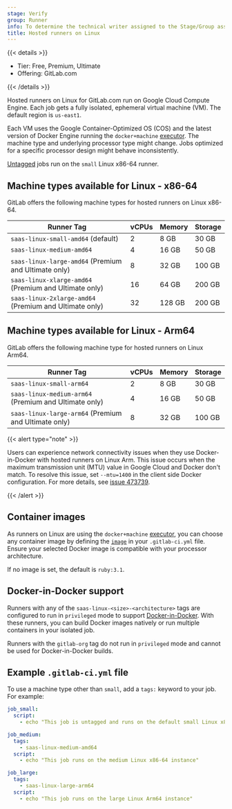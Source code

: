 ```yaml
---
stage: Verify
group: Runner
info: To determine the technical writer assigned to the Stage/Group associated with this page, see https://handbook.gitlab.com/handbook/product/ux/technical-writing/#assignments
title: Hosted runners on Linux
---
```


{{< details >}}

- Tier: Free, Premium, Ultimate
- Offering: GitLab.com

{{< /details >}}

Hosted runners on Linux for GitLab.com run on Google Cloud Compute Engine. Each job gets a fully isolated, ephemeral virtual machine (VM). The default region is `us-east1`.

Each VM uses the Google Container-Optimized OS (COS) and the latest version of Docker Engine running the `docker+machine`
[executor](https://docs.gitlab.com/runner/executors/#docker-machine-executor).
The machine type and underlying processor type might change. Jobs optimized for a specific processor design might behave inconsistently.

[Untagged](../../yaml/_index.md#tags) jobs run on the `small` Linux x86-64 runner.

## Machine types available for Linux - x86-64

GitLab offers the following machine types for hosted runners on Linux x86-64.

<table id="x86-runner-specs" aria-label="Machine types available for Linux x86-64">
  <thead>
    <tr>
      <th>Runner Tag</th>
      <th>vCPUs</th>
      <th>Memory</th>
      <th>Storage</th>
    </tr>
  </thead>
  <tbody>
    <tr>
      <td>
        <code class="runner-tag">saas-linux-small-amd64</code> (default)
      </td>
      <td class="vcpus">2</td>
      <td>8 GB</td>
      <td>30 GB</td>
    </tr>
    <tr>
      <td>
        <code class="runner-tag">saas-linux-medium-amd64</code>
      </td>
      <td class="vcpus">4</td>
      <td>16 GB</td>
      <td>50 GB</td>
    </tr>
    <tr>
      <td>
        <code class="runner-tag">saas-linux-large-amd64</code> (Premium and Ultimate only)
      </td>
      <td class="vcpus">8</td>
      <td>32 GB</td>
      <td>100 GB</td>
    </tr>
    <tr>
      <td>
        <code class="runner-tag">saas-linux-xlarge-amd64</code> (Premium and Ultimate only)
      </td>
      <td class="vcpus">16</td>
      <td>64 GB</td>
      <td>200 GB</td>
    </tr>
    <tr>
      <td>
        <code class="runner-tag">saas-linux-2xlarge-amd64</code> (Premium and Ultimate only)
      </td>
      <td class="vcpus">32</td>
      <td>128 GB</td>
      <td>200 GB</td>
    </tr>
  </tbody>
</table>

## Machine types available for Linux - Arm64

GitLab offers the following machine type for hosted runners on Linux Arm64.

<table id="arm64-runner-specs" aria-label="Machine types available for Linux Arm64">
  <thead>
    <tr>
      <th>Runner Tag</th>
      <th>vCPUs</th>
      <th>Memory</th>
      <th>Storage</th>
    </tr>
  </thead>
  <tbody>
    <tr>
      <td>
        <code class="runner-tag">saas-linux-small-arm64</code>
      </td>
      <td class="vcpus">2</td>
      <td>8 GB</td>
      <td>30 GB</td>
    </tr>
    <tr>
      <td>
        <code class="runner-tag">saas-linux-medium-arm64</code> (Premium and Ultimate only)
      </td>
      <td class="vcpus">4</td>
      <td>16 GB</td>
      <td>50 GB</td>
    </tr>
    <tr>
      <td>
        <code class="runner-tag">saas-linux-large-arm64</code> (Premium and Ultimate only)
      </td>
      <td class="vcpus">8</td>
      <td>32 GB</td>
      <td>100 GB</td>
    </tr>
  </tbody>
</table>

{{< alert type="note" >}}

Users can experience network connectivity issues when they use Docker-in-Docker with hosted runners on Linux
Arm. This issue occurs when the maximum transmission unit (MTU) value in Google Cloud and Docker don't match.
To resolve this issue, set `--mtu=1400` in the client side Docker configuration.
For more details, see [issue 473739](https://gitlab.com/gitlab-org/gitlab/-/issues/473739#workaround).

{{< /alert >}}

## Container images

As runners on Linux are using the `docker+machine` [executor](https://docs.gitlab.com/runner/executors/#docker-machine-executor),
you can choose any container image by defining the [`image`](../../yaml/_index.md#image) in your `.gitlab-ci.yml` file.
Ensure your selected Docker image is compatible with your processor architecture.

If no image is set, the default is `ruby:3.1`.

## Docker-in-Docker support

Runners with any of the `saas-linux-<size>-<architecture>` tags are configured to run in `privileged` mode
to support [Docker-in-Docker](../../docker/using_docker_build.md#use-docker-in-docker).
With these runners, you can build Docker images natively or run multiple containers in your isolated job.

Runners with the `gitlab-org` tag do not run in `privileged` mode and cannot be used for Docker-in-Docker builds.

## Example `.gitlab-ci.yml` file

To use a machine type other than `small`, add a `tags:` keyword to your job.
For example:

```yaml
job_small:
  script:
    - echo "This job is untagged and runs on the default small Linux x86-64 instance"

job_medium:
  tags:
    - saas-linux-medium-amd64
  script:
    - echo "This job runs on the medium Linux x86-64 instance"

job_large:
  tags:
    - saas-linux-large-arm64
  script:
    - echo "This job runs on the large Linux Arm64 instance"
```
